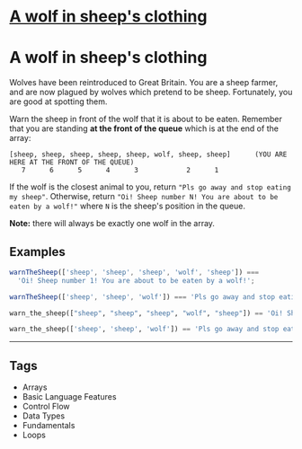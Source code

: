 # [A wolf in sheep's clothing](https://www.codewars.com/kata/5c8bfa44b9d1192e1ebd3d15)

# A wolf in sheep's clothing

Wolves have been reintroduced to Great Britain. You are a sheep farmer, and are now plagued by wolves which pretend to be sheep. Fortunately, you are good at spotting them.

Warn the sheep in front of the wolf that it is about to be eaten. Remember that you are standing **at the front of the queue** which is at the end of the array:

```
[sheep, sheep, sheep, sheep, sheep, wolf, sheep, sheep]      (YOU ARE HERE AT THE FRONT OF THE QUEUE)
   7      6      5      4      3            2      1
```

If the wolf is the closest animal to you, return `"Pls go away and stop eating my sheep"`. Otherwise, return `"Oi! Sheep number N! You are about to be eaten by a wolf!"` where `N` is the sheep's position in the queue.

**Note:** there will always be exactly one wolf in the array.

## Examples

```javascript
warnTheSheep(['sheep', 'sheep', 'sheep', 'wolf', 'sheep']) ===
  'Oi! Sheep number 1! You are about to be eaten by a wolf!';

warnTheSheep(['sheep', 'sheep', 'wolf']) === 'Pls go away and stop eating my sheep';
```

```python
warn_the_sheep(["sheep", "sheep", "sheep", "wolf", "sheep"]) == 'Oi! Sheep number 1! You are about to be eaten by a wolf!'

warn_the_sheep(['sheep', 'sheep', 'wolf']) == 'Pls go away and stop eating my sheep'
```

---

## Tags

- Arrays
- Basic Language Features
- Control Flow
- Data Types
- Fundamentals
- Loops
